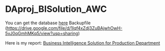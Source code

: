 # DAproj_BISolution_AWC
You can get the database [here](https://drive.google.com/file/d/16k3t8rjx0ZXscIkm_p1mT8fVpEFA4VC2/view?usp=sharing) 
      Backupfile (https://drive.google.com/file/d/1Iqf4xZdj3ZuBAjwhOwH-5vJ0qGmhMKq5/view?usp=sharing)

Here is my report: [Business Intelligence Solution for Production Department](https://drive.google.com/file/d/1tRVuZ5KP3Bc5db7O3heD7NZilr2hIX78/view?usp=sharing)
